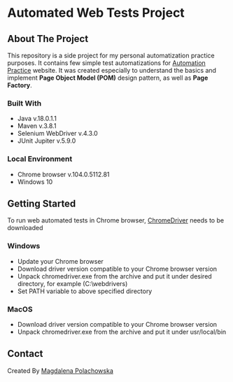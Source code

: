 # Automated Web Tests Project
## About The Project
This repository is a side project for my personal automatization practice purposes. It contains few simple test automatizations for [Automation Practice](http://automationpractice.com/index.php) website. 
It was created especially to understand the basics and implement **Page Object Model (POM)** design pattern, as well as **Page Factory**.

### Built With
* Java v.18.0.1.1
* Maven v.3.8.1
* Selenium WebDriver v.4.3.0
* JUnit Jupiter v.5.9.0

### Local Environment
* Chrome browser v.104.0.5112.81
* Windows 10

## Getting Started

To run web automated tests in Chrome browser, [ChromeDriver](https://chromedriver.chromium.org/downloads) needs to be downloaded

### Windows
* Update your Chrome browser
* Download driver version compatible to your Chrome browser version
* Unpack chromedriver.exe from the archive and put it under desired directory, for example (C:\webdrivers)
* Set PATH variable to above specified directory

### MacOS
* Download driver version compatible to your Chrome browser version
* Unpack chromedriver.exe from the archive and put it under usr/local/bin


## Contact
Created By [Magdalena Polachowska](https://www.linkedin.com/in/magdalena-polachowska/)
